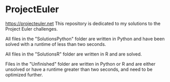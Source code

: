 # ProjectEuler

https://projecteuler.net
This repository is dedicated to my solutions to the Project Euler challenges. 

All files in the "SolutionsPython" folder are written in Python and have been solved with a runtime of less than two seconds.

All files in the "SolutionsR" folder are written in R and are solved.

Files in the "Unfinished" folder are written in Python or R and are either unsolved or have a runtime greater than 
two seconds, and need to be optimized further.